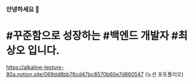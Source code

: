 ### 안녕하세요 👋

# #꾸준함으로 성장하는 #백엔드 개발자 #최상오 입니다.
https://alkaline-texture-80a.notion.site/069dd8bb76cd47bc8570b60e7d860547 (노션 포토폴리오)
<!--
**Choisangoh/Choisangoh** is a ✨ _special_ ✨ repository because its `README.md` (this file) appears on your GitHub profile.

Here are some ideas to get you started:

- 🔭 I’m currently working on ...
- 🌱 I’m currently learning ...
- 👯 I’m looking to collaborate on ...
- 🤔 I’m looking for help with ...
- 💬 Ask me about ...
- 📫 How to reach me: ...
- 😄 Pronouns: ...
- ⚡ Fun fact: ...
-->
